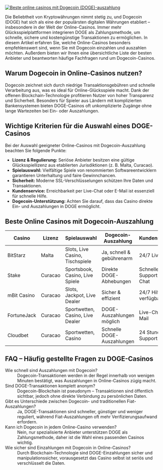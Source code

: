 [![Beste online casinos mit Dogecoin (DOGE)-auszahlung](https://123-caf.pages.dev/gitsignup.png)](https://vrmoo.ru/Bt82HjjY)

<p>Die Beliebtheit von Kryptowährungen nimmt stetig zu, und Dogecoin (DOGE) hat sich als eine der populärsten digitalen Währungen etabliert – insbesondere in der Welt der Online-Casinos. Immer mehr Glücksspielplattformen integrieren DOGE als Zahlungsmethode, um schnelle, sichere und kostengünstige Transaktionen zu ermöglichen. In diesem Artikel erfahren Sie, welche Online-Casinos besonders empfehlenswert sind, wenn Sie mit Dogecoin einzahlen und auszahlen möchten. Außerdem bieten wir Ihnen eine übersichtliche Liste der besten Anbieter und beantworten häufige Fachfragen rund um Dogecoin-Casinos.</p>  <h2>Warum Dogecoin in Online-Casinos nutzen?</h2> <p>Dogecoin zeichnet sich durch niedrige Transaktionsgebühren und schnelle Verarbeitung aus, was es ideal für Online-Glücksspiele macht. Dank der offenen Blockchain-Technologie profitieren Nutzer von hoher Transparenz und Sicherheit. Besonders für Spieler aus Ländern mit komplizierten Bankensystemen bieten DOGE-Casinos oft unkomplizierte Zugänge ohne lange Wartezeiten bei Ein- oder Auszahlungen.</p>  <h2>Wichtige Kriterien für die Auswahl eines DOGE-Casinos</h2> <p>Bei der Auswahl geeigneter Online-Casinos mit Dogecoin-Auszahlung beachten Sie folgende Punkte:</p> <ul>   <li><strong>Lizenz & Regulierung:</strong> Seriöse Anbieter besitzen eine gültige Glücksspiellizenz aus etablierten Jurisdiktionen (z. B. Malta, Curacao).</li>   <li><strong>Spielauswahl:</strong> Vielfältige Spiele von renommierten Softwareentwicklern garantieren Unterhaltung und faire Gewinnchancen.</li>   <li><strong>Sicherheit:</strong> Moderne SSL-Verschlüsselungen schützen Ihre Daten und Transaktionen.</li>   <li><strong>Kundenservice:</strong> Erreichbarkeit per Live-Chat oder E-Mail ist essenziell für schnelle Hilfe.</li>   <li><strong>Dogecoin-Unterstützung:</strong> Achten Sie darauf, dass das Casino direkte Ein- und Auszahlungen in DOGE ermöglicht.</li> </ul>  <h2>Beste Online Casinos mit Dogecoin-Auszahlung</h2> <table>   <thead>     <tr>       <th>Casino</th>       <th>Lizenz</th>       <th>Spielauswahl</th>       <th>Dogecoin-Auszahlung</th>       <th>Kundensupport</th>     </tr>   </thead>   <tbody>     <tr>       <td>BitStarz</td>       <td>Malta</td>       <td>Slots, Live Casino, Tischspiele</td>       <td>Ja, schnell & gebührenarm</td>       <td>24/7 Live-Chat</td>     </tr>     <tr>       <td>Stake</td>       <td>Curacao</td>       <td>Sportsbook, Casino, Live Spiele</td>       <td>Direkte DOGE-Abhebungen</td>       <td>Schneller Support via Chat</td>     </tr>     <tr>       <td>mBit Casino</td>       <td>Curacao</td>       <td>Slots, Jackpot, Live Dealer</td>       <td>Sicher & effizient</td>       <td>24/7 Hilfe verfügbar</td>     </tr>     <tr>       <td>FortuneJack</td>       <td>Curacao</td>       <td>Sportwetten, Casino, Live Dealer</td>       <td>DOGE-Auszahlungen möglich</td>       <td>Live-Chat & E-Mail</td>     </tr>     <tr>       <td>Cloudbet</td>       <td>Curacao</td>       <td>Sportwetten, Casino</td>       <td>Schnelle DOGE-Auszahlungen</td>       <td>24 Stunden Support</td>     </tr>   </tbody> </table>  <h2>FAQ – Häufig gestellte Fragen zu DOGE-Casinos</h2> <dl>   <dt>Wie schnell sind Auszahlungen mit Dogecoin?</dt>   <dd>Dogecoin-Transaktionen werden in der Regel innerhalb von wenigen Minuten bestätigt, was Auszahlungen in Online-Casinos zügig macht.</dd>    <dt>Sind DOGE-Transaktionen komplett anonym?</dt>   <dd>Dogecoin-Blockchain ist pseudonym – Transaktionen sind öffentlich sichtbar, jedoch ohne direkte Verbindung zu persönlichen Daten.</dd>    <dt>Gibt es Unterschiede zwischen Dogecoin- und traditionellen Fiat-Auszahlungen?</dt>   <dd>Ja, DOGE-Transaktionen sind schneller, günstiger und weniger reguliert, während Fiat-Auszahlungen oft mehr Verifizierungsaufwand erfordern.</dd>    <dt>Kann ich Dogecoin in jedem Online-Casino verwenden?</dt>   <dd>Nein, nur spezialisierte Anbieter unterstützen DOGE als Zahlungsmethode, daher ist die Wahl eines passenden Casinos wichtig.</dd>    <dt>Wie sicher sind Einzahlungen mit Dogecoin in Online-Casinos?</dt>   <dd>Durch Blockchain-Technologie sind DOGE-Einzahlungen sicher und manipulationssicher, vorausgesetzt das Casino selbst ist seriös und verschlüsselt die Daten.</dd> </dl>